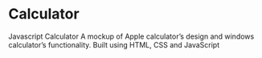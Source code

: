 # Calculator
Javascript Calculator
A mockup of Apple calculator’s design and windows calculator’s functionality. Built using HTML, CSS and JavaScript
